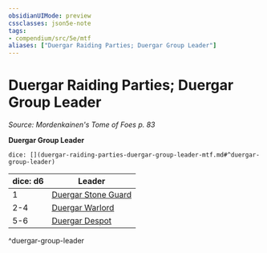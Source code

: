 ```yaml
---
obsidianUIMode: preview
cssclasses: json5e-note
tags:
- compendium/src/5e/mtf
aliases: ["Duergar Raiding Parties; Duergar Group Leader"]
---
```

# Duergar Raiding Parties; Duergar Group Leader
*Source: Mordenkainen's Tome of Foes p. 83* 

**Duergar Group Leader**

`dice: [](duergar-raiding-parties-duergar-group-leader-mtf.md#^duergar-group-leader)`

| dice: d6 | Leader |
|----------|--------|
| 1 | [Duergar Stone Guard](/3-Mechanics/CLI/bestiary/humanoid/duergar-stone-guard-mtf.md) |
| 2-4 | [Duergar Warlord](/3-Mechanics/CLI/bestiary/humanoid/duergar-warlord-mtf.md) |
| 5-6 | [Duergar Despot](/3-Mechanics/CLI/bestiary/humanoid/duergar-despot-mtf.md) |
^duergar-group-leader